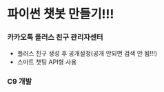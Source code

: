 # 파이썬 챗봇 만들기!!!

### 카카오톡 플러스 친구 관리자센터

- 플러스 친구 생성 후 공개설정(공개 안되면 검색 안 됨!!!)
- 스마트 챗팅 API형 사용

### C9 개발
